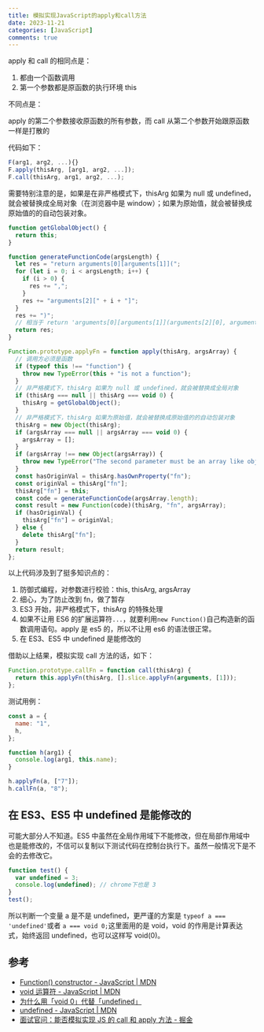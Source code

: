 ```yaml
---
title: 模拟实现JavaScript的apply和call方法
date: 2023-11-21
categories: [JavaScript]
comments: true
---
```


apply 和 call 的相同点是：

1. 都由一个函数调用
2. 第一个参数都是原函数的执行环境 this

不同点是：

apply 的第二个参数接收原函数的所有参数，而 call 从第二个参数开始跟原函数一样是打散的

代码如下：

```javascript
F(arg1, arg2, ...){}
F.apply(thisArg, [arg1, arg2, ...]);
F.call(thisArg, arg1, arg2, ...);
```

需要特别注意的是，如果是在非严格模式下，thisArg 如果为 null 或 undefined，就会被替换成全局对象（在浏览器中是 window）；如果为原始值，就会被替换成原始值的的自动包装对象。

<!-- more -->

```javascript
function getGlobalObject() {
  return this;
}

function generateFunctionCode(argsLength) {
  let res = "return arguments[0][arguments[1]](";
  for (let i = 0; i < argsLength; i++) {
    if (i > 0) {
      res += ",";
    }
    res += "arguments[2][" + i + "]";
  }
  res += ")";
  // 相当于 return 'arguments[0][arguments[1]](arguments[2][0], arguments[2][1], arguments[2][2]...)';
  return res;
}

Function.prototype.applyFn = function apply(thisArg, argsArray) {
  // 调用方必须是函数
  if (typeof this !== "function") {
    throw new TypeError(this + "is not a function");
  }
  // 非严格模式下，thisArg 如果为 null 或 undefined，就会被替换成全局对象
  if (thisArg === null || thisArg === void 0) {
    thisArg = getGlobalObject();
  }
  // 非严格模式下，thisArg 如果为原始值，就会被替换成原始值的的自动包装对象
  thisArg = new Object(thisArg);
  if (argsArray === null || argsArray === void 0) {
    argsArray = [];
  }
  if (argsArray !== new Object(argsArray)) {
    throw new TypeError("The second parameter must be an array like object.");
  }
  const hasOriginVal = thisArg.hasOwnProperty("fn");
  const originVal = thisArg["fn"];
  thisArg["fn"] = this;
  const code = generateFunctionCode(argsArray.length);
  const result = new Function(code)(thisArg, "fn", argsArray);
  if (hasOriginVal) {
    thisArg["fn"] = originVal;
  } else {
    delete thisArg["fn"];
  }
  return result;
};
```

以上代码涉及到了挺多知识点的：

1. 防御式编程，对参数进行校验：this, thisArg, argsArray
2. 细心，为了防止改到 fn，做了暂存
3. ES3 开始，非严格模式下，thisArg 的特殊处理
4. 如果不让用 ES6 的扩展运算符`...`，就要利用`new Function()`自己构造新的函数调用语句。apply 是 es5 的，所以不让用 es6 的语法很正常。
5. 在 ES3、ES5 中 undefined 是能修改的

借助以上结果，模拟实现 call 方法的话，如下：

```javascript
Function.prototype.callFn = function call(thisArg) {
  return this.applyFn(thisArg, [].slice.applyFn(arguments, [1]));
};
```

测试用例：

```javascript
const a = {
  name: "1",
  h,
};

function h(arg1) {
  console.log(arg1, this.name);
}

h.applyFn(a, ["7"]);
h.callFn(a, "8");
```

## 在 ES3、ES5 中 undefined 是能修改的

可能大部分人不知道。ES5 中虽然在全局作用域下不能修改，但在局部作用域中也是能修改的，不信可以复制以下测试代码在控制台执行下。虽然一般情况下是不会的去修改它。

```javascript
function test() {
  var undefined = 3;
  console.log(undefined); // chrome下也是 3
}
test();
```

所以判断一个变量 a 是不是 undefined，更严谨的方案是 `typeof a === 'undefined'`或者 `a === void 0;`这里面用的是 void，void 的作用是计算表达式，始终返回 undefined，也可以这样写 void(0)。

## 参考

- [Function() constructor - JavaScript | MDN](https://developer.mozilla.org/en-US/docs/Web/JavaScript/Reference/Global_Objects/Function/Function)
- [void 运算符 - JavaScript | MDN](https://developer.mozilla.org/zh-CN/docs/Web/JavaScript/Reference/Operators/void)
- [为什么用「void 0」代替「undefined」](https://github.com/lessfish/underscore-analysis/issues/1)
- [undefined - JavaScript | MDN](https://developer.mozilla.org/zh-CN/docs/Web/JavaScript/Reference/Global_Objects/undefined)
- [面试官问：能否模拟实现 JS 的 call 和 apply 方法 - 掘金](https://juejin.cn/post/6844903728147857415)
